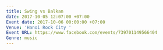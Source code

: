 ```yaml
---
title: Swing vs Balkan
date: 2017-10-05 12:07:00 +07:00
Event date: 2017-10-06 00:00:00 +07:00
Venue: 'Hanoi Rock City '
Event URL: https://www.facebook.com/events/739701149566404
Genre: music
---
```


